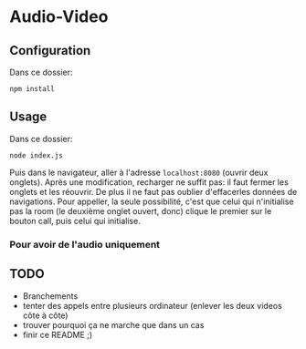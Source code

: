 # Audio-Video

## Configuration

Dans ce dossier:

```shell
npm install
```

## Usage

Dans ce dossier:

```shell
node index.js
```

Puis dans le navigateur, aller à l'adresse `localhost:8080` (ouvrir deux onglets).
Après une modification, recharger ne suffit pas: il faut fermer les onglets et les réouvrir. De plus il ne faut pas oublier d'effacerles données de navigations.
Pour appeller, la seule possibilité, c'est que celui qui n'initialise pas la room (le deuxième onglet ouvert, donc) clique le premier sur le bouton call, puis celui qui initialise.

### Pour avoir de l'audio uniquement

## TODO

- Branchements
- tenter des appels entre plusieurs ordinateur (enlever les deux videos côte à côte)
- trouver pourquoi ça ne marche que dans un cas
- finir ce README ;)
